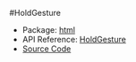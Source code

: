 #HoldGesture

* Package: [html](api:)
* API Reference: [HoldGesture](api:html)
* [Source Code](https://github.com/rikulo/rikulo/blob/master/client/html/src/HoldGesture.dart)
